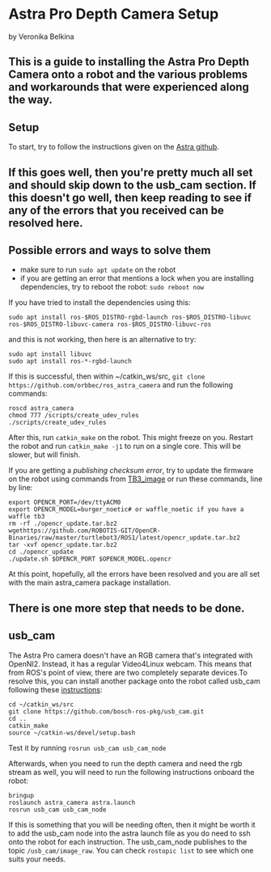 # Astra Pro Depth Camera Setup
by Veronika Belkina

This is a guide to installing the Astra Pro Depth Camera onto a robot and the various problems and workarounds that were experienced along the way. 
---
## Setup
To start, try to follow the instructions given on the [Astra github].

If this goes well, then you're pretty much all set and should skip down to the **usb_cam** section.
If this doesn't go well, then keep reading to see if any of the errors that you received can be resolved here. 
---
## Possible errors and ways to solve them
- make sure to run ```sudo apt update``` on the robot 
- if you are getting an error that mentions a lock when you are installing dependencies, try to reboot the robot: ```sudo reboot now```

If you have tried to install the dependencies using this: 
```
sudo apt install ros-$ROS_DISTRO-rgbd-launch ros-$ROS_DISTRO-libuvc ros-$ROS_DISTRO-libuvc-camera ros-$ROS_DISTRO-libuvc-ros
```
and this is not working, then here is an alternative to try: 
```
sudo apt install libuvc
sudo apt install ros-*-rgbd-launch
```
If this is successful, then within ~/catkin_ws/src, ```git clone https://github.com/orbbec/ros_astra_camera``` and run the following commands: 

```
roscd astra_camera
chmod 777 /scripts/create_udev_rules
./scripts/create_udev_rules
```

After this, run ```catkin_make``` on the robot. This might freeze on you. Restart the robot and run ```catkin_make -j1``` to run on a single core. This will be slower, but will finish. 

If you are getting a *publishing checksum error*, try to update the firmware on the robot using commands from [TB3_image] or run these commands, line by line:
```
export OPENCR_PORT=/dev/ttyACM0
export OPENCR_MODEL=burger_noetic# or waffle_noetic if you have a waffle tb3
rm -rf ./opencr_update.tar.bz2
wgethttps://github.com/ROBOTIS-GIT/OpenCR-Binaries/raw/master/turtlebot3/ROS1/latest/opencr_update.tar.bz2
tar -xvf opencr_update.tar.bz2
cd ./opencr_update
./update.sh $OPENCR_PORT $OPENCR_MODEL.opencr
```

At this point, hopefully, all the errors have been resolved and you are all set with the main astra_camera package installation. 

There is one more step that needs to be done. 
---
## usb_cam
The Astra Pro camera doesn't have an RGB camera that's integrated with OpenNI2. Instead, it has a regular Video4Linux webcam. This means that from ROS's point of view, there are two completely separate devices.To resolve this, you can install another package onto the robot called usb_cam following these [instructions]:
```
cd ~/catkin_ws/src
git clone https://github.com/bosch-ros-pkg/usb_cam.git
cd ..
catkin_make
source ~/catkin-ws/devel/setup.bash
```

Test it by running ```rosrun usb_cam usb_cam_node``` 

Afterwards, when you need to run the depth camera and need the rgb stream as well, you will need to run the following instructions onboard the robot: 
```
bringup 
roslaunch astra_camera astra.launch
rosrun usb_cam usb_cam_node
```

If this is something that you will be needing often, then it might be worth it to add the usb_cam node into the astra launch file as you do need to ssh onto the robot for each instruction. The usb_cam_node publishes to the topic ```/usb_cam/image_raw```. You can check ```rostopic list``` to see which one suits your needs. 

[//]: # (These are reference links used in the body of this note and get stripped out when the markdown processor does its job. There is no need to format nicely because it shouldn't be seen. Thanks SO - http://stackoverflow.com/questions/4823468/store-comments-in-markdown-syntax)
   [TB3_image]: <https://github.com/campusrover/TB3_image> 
   [Astra github]: <https://github.com/orbbec/ros_astra_camera>
   [instructions]: <https://answers.ros.org/question/197651/how-to-install-a-driver-like-usb_cam/?answer=197656#post-id-197656>

   [PlDb]: <https://github.com/joemccann/dillinger/tree/master/plugins/dropbox/README.md>
   [PlGh]: <https://github.com/joemccann/dillinger/tree/master/plugins/github/README.md>
   [PlGd]: <https://github.com/joemccann/dillinger/tree/master/plugins/googledrive/README.md>
   [PlOd]: <https://github.com/joemccann/dillinger/tree/master/plugins/onedrive/README.md>
   [PlMe]: <https://github.com/joemccann/dillinger/tree/master/plugins/medium/README.md>
   [PlGa]: <https://github.com/RahulHP/dillinger/blob/master/plugins/googleanalytics/README.md>
